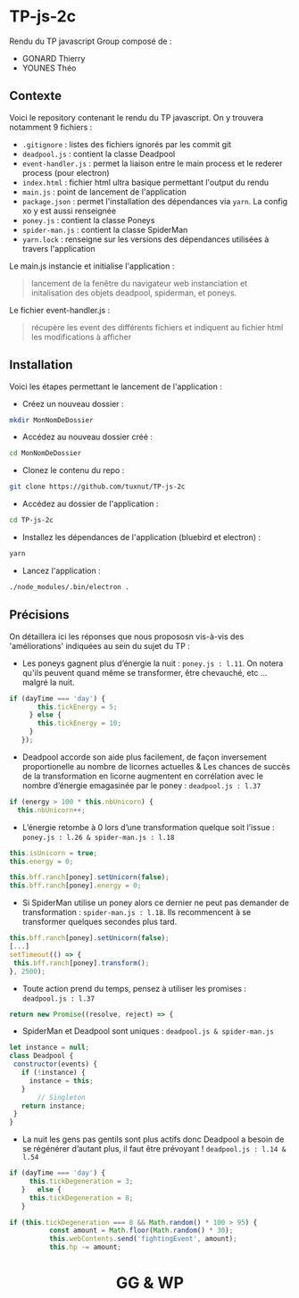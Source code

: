 # TP-js-2c

Rendu du TP javascript
Group composé de :
 - GONARD Thierry
 - YOUNES Théo

## Contexte

Voici le repository contenant le rendu du TP javascript. On y trouvera notamment 9 fichiers :
 - `.gitignore` : listes des fichiers ignorés par les commit git
 - `deadpool.js` : contient la classe Deadpool
 - `event-handler.js` : permet la liaison entre le main process et le rederer process (pour electron)
 - `index.html` : fichier html ultra basique permettant l'output du rendu
 - `main.js` : point de lancement de l'application
 - `package.json` : permet l'installation des dépendances via `yarn`. La config xo y est aussi renseignée
 - `poney.js` : contient la classe Poneys
 - `spider-man.js` : contient la classe SpiderMan
 - `yarn.lock` : renseigne sur les versions des dépendances utilisées à travers l'application

Le main.js instancie et initialise l'application :
> lancement de la fenêtre du navigateur web
> instanciation et initalisation des objets deadpool, spiderman, et poneys.

Le fichier event-handler.js :
> récupère les event des différents fichiers et indiquent au fichier html les modifications à afficher

 ## Installation

Voici les étapes permettant le lancement de l'application :
 - Créez un nouveau dossier :
```sh
mkdir MonNomDeDossier
```
 - Accédez au nouveau dossier créé :
```sh
cd MonNomDeDossier
```
 - Clonez le contenu du repo :
```sh
git clone https://github.com/tuxnut/TP-js-2c
```
 - Accédez au dossier de l'application :
```sh
cd TP-js-2c
```
 - Installez les dépendances de l'application (bluebird et electron) :
```sh
yarn
```
 - Lancez l'application :
```sh
./node_modules/.bin/electron .
```

## Précisions

On détaillera ici les réponses que nous propososn vis-à-vis des 'améliorations' indiquées au sein du sujet du TP :

 - Les poneys gagnent plus d’énergie la nuit : `poney.js : l.11`. On notera qu'ils peuvent quand même se transformer, être chevauché, etc ... malgré la nuit.
 ```js
 if (dayTime === 'day') {
        this.tickEnergy = 5;
      }	else {
        this.tickEnergy = 10;
      }
    });
```
- Deadpool accorde son aide plus facilement, de façon inversement proportionelle au nombre de licornes actuelles  &  Les chances de succès de la transformation en licorne augmentent en corrélation avec le nombre d’énergie emagasinée par le poney  : `deadpool.js : l.37`
```js
if (energy > 100 * this.nbUnicorn) {
  this.nbUnicorn++;
```
- L’énergie retombe à 0 lors d’une transformation quelque soit l’issue : `poney.js : l.26 & spider-man.js : l.18`
```js
this.isUnicorn = true;
this.energy = 0;
```
```js
this.bff.ranch[poney].setUnicorn(false);
this.bff.ranch[poney].energy = 0;
```
- Si SpiderMan utilise un poney alors ce dernier ne peut pas demander de transformation : `spider-man.js : l.18`. Ils recommencent à se transformer quelques secondes plus tard.
 ```js
this.bff.ranch[poney].setUnicorn(false);
[...]
setTimeout(() => {
  this.bff.ranch[poney].transform();
}, 2500);
```
- Toute action prend du temps, pensez à utiliser les promises : `deadpool.js : l.37`
 ```js
return new Promise((resolve, reject) => {
```
- SpiderMan et Deadpool sont uniques : `deadpool.js & spider-man.js`
 ```js
let instance = null;
class Deadpool {
  constructor(events) {
    if (!instance) {
      instance = this;
    }
		// Singleton
    return instance;
  }
}
```
- La nuit les gens pas gentils sont plus actifs donc Deadpool a besoin de se régénérer d’autant plus, il faut être prévoyant ! `deadpool.js : l.14 & l.54`
 ```js
 if (dayTime === 'day') {
      this.tickDegeneration = 3;
    }	else {
      this.tickDegeneration = 8;
    }
```
```js
if (this.tickDegeneration === 8 && Math.random() * 100 > 95) {
          const amount = Math.floor(Math.random() * 30);
          this.webContents.send('fightingEvent', amount);
          this.hp -= amount;
```

<h1 style="text-align: center;"> GG & WP </h1>
